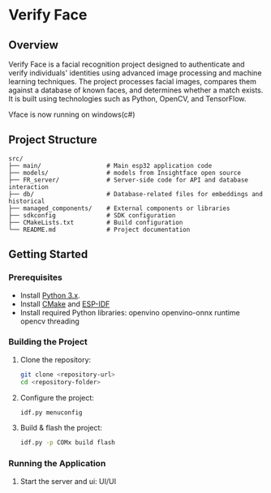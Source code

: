 # Verify Face

## Overview

Verify Face is a facial recognition project designed to authenticate and verify individuals' identities using advanced image processing and machine learning techniques. The project processes facial images, compares them against a database of known faces, and determines whether a match exists. It is built using technologies such as Python, OpenCV, and TensorFlow.

Vface is now running on windows(c#)
## Project Structure

```
src/
├── main/                  # Main esp32 application code
├── models/                # models from Insightface open source
├── FR_server/             # Server-side code for API and database interaction
├── db/                    # Database-related files for embeddings and historical
├── managed_components/    # External components or libraries
├── sdkconfig              # SDK configuration
├── CMakeLists.txt         # Build configuration
└── README.md              # Project documentation
```

## Getting Started

### Prerequisites

- Install [Python 3.x](https://www.python.org/).
- Install [CMake](https://cmake.org/) and [ESP-IDF](https://github.com/espressif/esp-idf)
- Install required Python libraries:
   openvino
   openvino-onnx runtime
   opencv
   threading


### Building the Project

1. Clone the repository:
   ```sh
   git clone <repository-url>
   cd <repository-folder>
   ```

2. Configure the project:
   ```sh
   idf.py menuconfig
   ```

3. Build & flash the project:
   ```sh
   idf.py -p COMx build flash
   ```

### Running the Application

1. Start the server and ui:
   UI/UI
